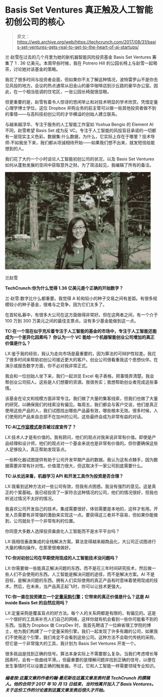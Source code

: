 # Basis Set Ventures 真正触及人工智能初创公司的核心 

> 原文：<https://web.archive.org/web/https://techcrunch.com/2017/08/31/basis-set-ventures-gets-real-to-get-to-the-heart-of-ai-startups/>

兰·赵雪在过去的几个月里为她的新机器智能风险投资基金 Basis Set Ventures 筹集了 1 . 36 亿美元。本周早些时候，我在 Potrero Hill 的公园长椅上与赵雪一起喝茶，讨论她对该基金的策略。

我花了很多时间与投资者会面，但如果你不太了解这种情况，波特雷罗山不是你去见风投的地方。会议的热点通常从旧金山的豪华咖啡店到沙丘路的豪华办公室。因此，在一个相当低调的住宅区，一张公园长椅就很显眼。

但更重要的是，赵雪有着令人惊讶的悠闲举止和对技术明显的学术欣赏。凭借定量心理学博士学位，这位 Dropbox 并购业务的前主管可以做一些其他投资者做不到的事情——与高科技初创公司的才华横溢的创始人建立联系。

与越来越浮华、专注于服务的人工智能工作室如 Yoshua Bengio 的 Element AI 不同，赵雪希望 Basis Set 成为反 VC。专注于人工智能的风投盲目承诺的一切都有一层现实主义色彩。数据集:什么数据，为什么，它实际上存在于哪里？技术导师:不如我坐下来，我们都从坦诚相待开始——如果我们想不出来，就发短信给能想到的人。

我们花了大约一个小时谈论人工智能初创公司的状况，以及 Basis Set Ventures 如何从蓬勃发展的空间中获取意外之财。为了简洁起见，我编辑了所有的备注。

[![](img/8d99d48cd739442e33a825ffbdd6bd3f.png)](https://web.archive.org/web/20230216140137/https://techcrunch.com/2017/08/31/basis-set-ventures-gets-real-to-get-to-the-heart-of-ai-startups/fullsizerender-jpg-1/)

兰赵雪

**TechCrunch:你为什么觉得 1.36 亿美元是个正确的开始数字？**

兰·赵雪:数字比什么都重要。我觉得 A 轮和较小的种子交易之间有差距。有很多规模较小的种子基金，很难与之竞争，因为它们太多了。

在首轮私募中，有很多大公司在这方面做得非常好。但在这两者之间，有一个介于 100 万到 300 万美元之间的最佳支票点。没有多少基金能做到这一点。

**TC:在一个现在似乎充斥着专注于人工智能的基金的市场中，专注于人工智能还能成为一个差异化因素吗？** **你认为一个 VC 能给一个机器智能创业公司增加的真正价值是什么？**

LX:鉴于我的经验，我认为走向市场是最重要的，因为算法的可辩护性较差。我花了很多时间来帮助初创公司接近更大的客户。创业公司很看重我这个思想伙伴。在演示或报告数字方面，你不必对我非常正式。

我会和一位创始人坐下来，我们一起浏览 Excel 电子表格，把事情弄清楚。我会帮创业公司招人。这些是人们想要的资源。我很务实；我想帮助创业者完成这些事情。

该基金在论文和规模方面非常专注。我们做了大量的集客线索，但我们也做了大量的研究，以确保我们的线索没有偏见。每周五，我们都会与客户交谈，他们是真正使用这些产品的人，我们试图找出哪些产品最有效，哪些根本无效。很多时候，人们使用的产品来自总部不在加州的公司。这些最终会成为非常有益的对话。

**TC:AI[工作室模式](https://web.archive.org/web/20230216140137/https://techcrunch.com/2017/06/14/element-ai-a-platform-for-companies-to-build-ai-solutions-raises-102m/)是否被过度宣传了？**

LX:技术人才是有价值的。我有顾问，他们的观点对我来说非常有价值。即使是产品经理和设计师，他们的观点对一个基金来说也是非常有价值的。但你要确保这些人足够投入，真正帮助发现盲点。

一些孵化器试图提供有助于公司开发早期产品的数据。我认为这有点棘手，因为数据需要非常有针对性。价值潜力很大，但这取决于一家公司到底需要什么。

**TC:从长远来看，机器学习 API 和开发工具作为投资是否合理？**

LX:我看到这种方法对一些公司有效，但我有点困惑。我没有强烈的意见。这是真正的个案基础。我已经投资了一家符合这种情况的公司，他们的情况很好，但我也听说过情况不太好的情况。

我喜欢公司开发自己的技术。集成需要很好，体验需要是本地的，这样才有用。开发人员需要有非常强的激励来实现这一点。要获得这三者并不容易，但如果你能做到，公司就处于一个非常有利的位置。

你同意大多数人选择投资垂直化人工智能而不是水平平台吗？

LX:我相信垂直集成的全栈解决方案。算法变得越来越商品化，大公司正试图进行大量的横向操作。在那里很难做好。

**TC:你对初创公司在早期使用现成的人工智能技术没问题吗？**

LX:你需要做一些能真正解决问题的东西，而不是花三年时间研究技术，然后做一些人们不会使用的东西。人工智能是解决问题的途径，而不是解决方案。AI 不是目标，是解决问题的东西。拥有人们实际使用的真正产品有时意味着使用现成的技术。然后，在未来，当产品真正起飞时，你可以让技术更强大。

**TC:你一直在投资建立一个[定量采购引擎](https://web.archive.org/web/20230216140137/https://techcrunch.com/2015/10/22/watch-out-vcs-chris-farmer-says-hes-about-to-massively-disrupt-the-industry/)；它带来的真正价值是什么？这是 AI inside Basis Set 的自然应用吗？**

LX:定量采购是覆盖盲点的好方法。每个人的关系网都是有限的，有偏见的。这是一个很好的工具来补充人们自己的网络，这样你就有机会看到一些你可能看不到的东西。当我为 Dropbox 做 CorpDev 时，我首先聘请了一位麻省理工学院的博士，他为我们构建了一个定量采购引擎。我们一起发现了许多有趣的公司，如果我们不使用这个引擎，我们肯定不会看到这些公司。这种方法不会取代传统的采购，但它是一个非常强大的工具，我计划为 Basis Set Ventures 开发一个。

很多挑战是找到正确的信号。算法本身实际上不需要那么复杂。当我们考虑增长等因素时，会有一些曲线平滑。，但最重要的是理解问题并找到正确的信号，以便在发生事情时可以设置正确的触发器。不过，它和人工智能一样需要领域专业知识。

###### **编者按:这篇文章的作者约翰·曼尼斯在这篇文章发表时是 TechCrunch 的撰稿人。他的合同于 2017 年 10 月 13 日结束，当时他离开加入了 Basis Ventures。关于这份工作的讨论直到这篇文章发表后很久才开始。**